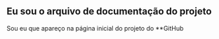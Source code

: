 ## Eu sou o arquivo de documentação do projeto

Sou eu que apareço na página inicial do projeto do **GitHub
